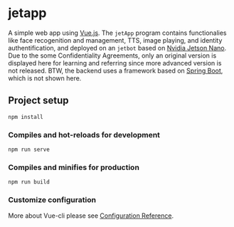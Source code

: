 # jetapp

A simple web app using [Vue.js](https://vuejs.org/). The `jetApp` program contains functionalies like face recogenition and management, TTS, image playing, and identity authentification, and deployed on an `jetbot` based on [Nvidia Jetson Nano](https://developer.nvidia.com/embedded/jetson-nano).    
Due to the some Confidentiality Agreements, only an original version is displayed here for learning and referring since more advanced version is not released. BTW, the backend uses a framework based on [Spring Boot](https://spring.io/projects/spring-boot), which is not shown here.

## Project setup
```
npm install
```

### Compiles and hot-reloads for development
```
npm run serve
```

### Compiles and minifies for production
```
npm run build
```

### Customize configuration
More about Vue-cli please see [Configuration Reference](https://cli.vuejs.org/config/).
